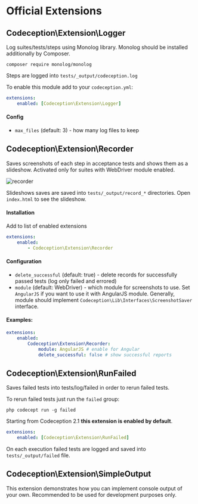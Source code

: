 # Official Extensions

## Codeception\Extension\Logger

Log suites/tests/steps using Monolog library.
Monolog should be installed additionally by Composer.

```
composer require monolog/monolog
```

Steps are logged into `tests/_output/codeception.log`

To enable this module add to your `codeception.yml`:

``` yaml
extensions:
    enabled: [Codeception\Extension\Logger]
```

#### Config

* `max_files` (default: 3) - how many log files to keep




## Codeception\Extension\Recorder

Saves screenshots of each step in acceptance tests and shows them as a slideshow.
Activated only for suites with WebDriver module enabled.

 ![recorder](http://codeception.com/images/recorder.gif)

Slideshows saves are saved into `tests/_output/record_*` directories.
Open `index.html` to see the slideshow.

#### Installation

Add to list of enabled extensions

``` yaml
extensions:
    enabled:
        - Codeception\Extension\Recorder
```

#### Configuration

* `delete_successful` (default: true) - delete records for successfully passed tests (log only failed and errored)
* `module` (default: WebDriver) - which module for screenshots to use. Set `AngularJS` if you want to use it with AngularJS module. Generally, module should implement `Codeception\Lib\Interfaces\ScreenshotSaver` interface.


#### Examples:

``` yaml
extensions:
    enabled:
        Codeception\Extension\Recorder:
            module: AngularJS # enable for Angular
            delete_successful: false # show successful reports
```




## Codeception\Extension\RunFailed

Saves failed tests into tests/log/failed in order to rerun failed tests.

To rerun failed tests just run the `failed` group:

```
php codecept run -g failed
```

Starting from Codeception 2.1 **this extension is enabled by default**.

``` yaml
extensions:
    enabled: [Codeception\Extension\RunFailed]
```

On each execution failed tests are logged and saved into `tests/_output/failed` file.



## Codeception\Extension\SimpleOutput

This extension demonstrates how you can implement console output of your own.
Recommended to be used for development purposes only.



